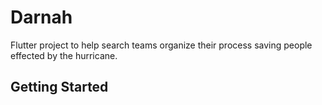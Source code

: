 # Darnah

Flutter project to help search teams organize their process saving people effected by the hurricane.

## Getting Started
